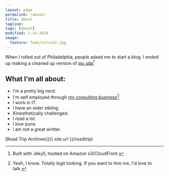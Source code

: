```yaml
---
layout: page
permalink: /about/
title: about 
tagline: 
tags: [about]
modified: 1-14-2014
image:
  feature: feat/circuit.jpg
---
```


When I rolled out of Philadelphia, people asked me to start a blog.  I ended up
making a cleaned up version of [my site](http://kfring.com)[^1]  

## What I'm all about:

* I'm a pretty big nerd.
* I'm self employed through [my consulting business](http://eversonit.com)[^2]. 
* I work in IT.
* I have an older sibling.
* Kinesthetically challenged.
* I read a lot.
* I *love* puns.
* I am not a great writter.

[Road Trip Archives]({{ site.url }}/roadtrip)

[^1]: Built with Jekyll, hosted on Amazon s3/CloudFront.

[^2]: Yeah, I know. Totally legit looking. If you want to hire me, I'd love to talk.
